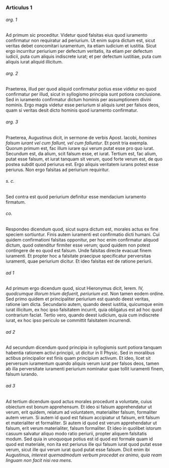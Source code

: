 ### Articulus 1

###### arg. 1
Ad primum sic proceditur. Videtur quod falsitas eius quod iuramento confirmatur non requiratur ad periurium. Ut enim supra dictum est, sicut veritas debet concomitari iuramentum, ita etiam iudicium et iustitia. Sicut ergo incurritur periurium per defectum veritatis, ita etiam per defectum iudicii, puta cum aliquis indiscrete iurat; et per defectum iustitiae, puta cum aliquis iurat aliquid illicitum.

###### arg. 2
Praeterea, illud per quod aliquid confirmatur potius esse videtur eo quod confirmatur per illud, sicut in syllogismo principia sunt potiora conclusione. Sed in iuramento confirmatur dictum hominis per assumptionem divini nominis. Ergo magis videtur esse periurium si aliquis iuret per falsos deos, quam si veritas desit dicto hominis quod iuramento confirmatur.

###### arg. 3
Praeterea, Augustinus dicit, in sermone de verbis Apost. Iacobi, *homines falsum iurant vel cum fallunt, vel cum falluntur*. Et ponit tria exempla. Quorum primum est, fac illum iurare qui verum putat esse pro quo iurat. Secundum est, da alium, scit falsum esse, et iurat. Tertium est, fac alium, putat esse falsum, et iurat tanquam sit verum, quod forte verum est, de quo postea subdit quod periurus est. Ergo aliquis veritatem iurans potest esse periurus. Non ergo falsitas ad periurium requiritur.

###### s. c.
Sed contra est quod periurium definitur esse mendacium iuramento firmatum.

###### co.
Respondeo dicendum quod, sicut supra dictum est, morales actus ex fine speciem sortiuntur. Finis autem iuramenti est confirmatio dicti humani. Cui quidem confirmationi falsitas opponitur, per hoc enim confirmatur aliquod dictum, quod ostenditur firmiter esse verum; quod quidem non potest contingere de eo quod est falsum. Unde falsitas directe evacuat finem iuramenti. Et propter hoc a falsitate praecipue specificatur perversitas iuramenti, quae periurium dicitur. Et ideo falsitas est de ratione periurii.

###### ad 1
Ad primum ergo dicendum quod, sicut Hieronymus dicit, Ierem. IV, *quodcumque illorum trium defuerit, periurium est*. Non tamen eodem ordine. Sed primo quidem et principaliter periurium est quando deest veritas, ratione iam dicta. Secundario autem, quando deest iustitia, quicumque enim iurat illicitum, ex hoc ipso falsitatem incurrit, quia obligatus est ad hoc quod contrarium faciat. Tertio vero, quando deest iudicium, quia cum indiscrete iurat, ex hoc ipso periculo se committit falsitatem incurrendi.

###### ad 2
Ad secundum dicendum quod principia in syllogismis sunt potiora tanquam habentia rationem activi principii, ut dicitur in II Physic. Sed in moralibus actibus principalior est finis quam principium activum. Et ideo, licet sit perversum iuramentum quando aliquis verum iurat per falsos deos, tamen ab illa perversitate iuramenti periurium nominatur quae tollit iuramenti finem, falsum iurando.

###### ad 3
Ad tertium dicendum quod actus morales procedunt a voluntate, cuius obiectum est bonum apprehensum. Et ideo si falsum apprehendatur ut verum, erit quidem, relatum ad voluntatem, materialiter falsum, formaliter autem verum. Si autem id quod est falsum accipiatur ut falsum, erit falsum et materialiter et formaliter. Si autem id quod est verum apprehendatur ut falsum, erit verum materialiter, falsum formaliter. Et ideo in quolibet istorum casuum salvatur aliquo modo ratio periurii, propter aliquem falsitatis modum. Sed quia in unoquoque potius est id quod est formale quam id quod est materiale, non ita est periurus ille qui falsum iurat quod putat esse verum, sicut ille qui verum iurat quod putat esse falsum. Dicit enim ibi Augustinus, *interest quemadmodum verbum procedat ex animo, quia ream linguam non facit nisi rea mens*.

